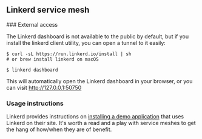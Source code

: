 ## Linkerd service mesh

### External access

The Linkerd dashboard is not available to the public by default, but if you install the linkerd client utility, you can open a tunnel to it easily:

```
$ curl -sL https://run.linkerd.io/install | sh
# or brew install linkerd on macOS

$ linkerd dashboard
```

This will automatically open the Linkerd dashboard in your browser, or you can visit http://127.0.0.1:50750

### Usage instructions

Linkerd provides instructions on [installing a demo application](https://linkerd.io/2/getting-started/#step-5-install-the-demo-app) that uses Linkerd on their site. It's worth a read and a play with service meshes to get the hang of how/when they are of benefit.
